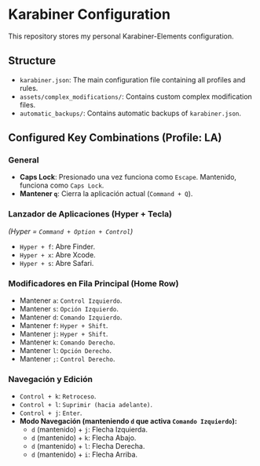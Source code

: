 # Karabiner Configuration

This repository stores my personal Karabiner-Elements configuration.

## Structure

*   `karabiner.json`: The main configuration file containing all profiles and rules.
*   `assets/complex_modifications/`: Contains custom complex modification files.
*   `automatic_backups/`: Contains automatic backups of `karabiner.json`.

## Configured Key Combinations (Profile: LA)

### General
*   **Caps Lock**: Presionado una vez funciona como `Escape`. Mantenido, funciona como `Caps Lock`.
*   **Mantener `q`**: Cierra la aplicación actual (`Command + Q`).

### Lanzador de Aplicaciones (Hyper + Tecla)
*(Hyper = `Command + Option + Control`)*
*   `Hyper + f`: Abre Finder.
*   `Hyper + x`: Abre Xcode.
*   `Hyper + s`: Abre Safari.

### Modificadores en Fila Principal (Home Row)
*   Mantener `a`: `Control Izquierdo`.
*   Mantener `s`: `Opción Izquierdo`.
*   Mantener `d`: `Comando Izquierdo`.
*   Mantener `f`: `Hyper + Shift`.
*   Mantener `j`: `Hyper + Shift`.
*   Mantener `k`: `Comando Derecho`.
*   Mantener `l`: `Opción Derecho`.
*   Mantener `;`: `Control Derecho`.

### Navegación y Edición
*   `Control + k`: `Retroceso`.
*   `Control + l`: `Suprimir (hacia adelante)`.
*   `Control + j`: `Enter`.
*   **Modo Navegación (manteniendo `d` que activa `Comando Izquierdo`):**
    *   `d` (mantenido) + `j`: Flecha Izquierda.
    *   `d` (mantenido) + `k`: Flecha Abajo.
    *   `d` (mantenido) + `l`: Flecha Derecha.
    *   `d` (mantenido) + `i`: Flecha Arriba.
